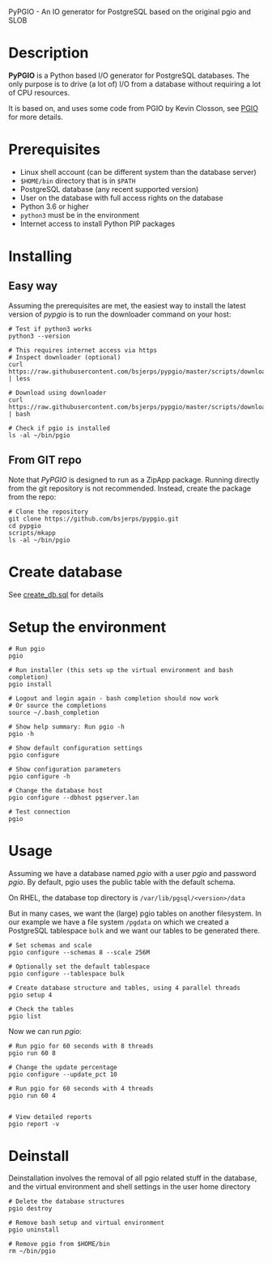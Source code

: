 PyPGIO - An IO generator for PostgreSQL based on the original pgio and SLOB

# Description

__PyPGIO__ is a Python based I/O generator for PostgreSQL databases.
The only purpose is to drive (a lot of) I/O from a database without requiring a lot of CPU resources.

It is based on, and uses some code from PGIO by Kevin Closson, see [PGIO](https://github.com/therealkevinc/pgio) for more details.

# Prerequisites

* Linux shell account (can be different system than the database server)
* ```$HOME/bin``` directory that is in ```$PATH```
* PostgreSQL database (any recent supported version)
* User on the database with full access rights on the database
* Python 3.6 or higher
* ```python3``` must be in the environment
* Internet access to install Python PIP packages

# Installing

## Easy way

Assuming the prerequisites are met, the easiest way to install the latest version of _pypgio_ is to run the downloader command on your host:

```
# Test if python3 works
python3 --version

# This requires internet access via https
# Inspect downloader (optional)
curl https://raw.githubusercontent.com/bsjerps/pypgio/master/scripts/download | less

# Download using downloader
curl https://raw.githubusercontent.com/bsjerps/pypgio/master/scripts/download | bash

# Check if pgio is installed
ls -al ~/bin/pgio
```

## From GIT repo

Note that _PyPGIO_ is designed to run as a ZipApp package. Running directly from the git repository is not recommended. Instead, create the package from the repo:

```
# Clone the repository
git clone https://github.com/bsjerps/pypgio.git
cd pypgio
scripts/mkapp
ls -al ~/bin/pgio
```

# Create database
See [create_db.sql](https://github.com/bsjerps/pypgio/blob/devel/scripts/create_db.sql) for details

# Setup the environment

```
# Run pgio
pgio

# Run installer (this sets up the virtual environment and bash completion)
pgio install

# Logout and login again - bash completion should now work
# Or source the completions
source ~/.bash_completion

# Show help summary: Run pgio -h
pgio -h

# Show default configuration settings
pgio configure

# Show configuration parameters
pgio configure -h

# Change the database host
pgio configure --dbhost pgserver.lan

# Test connection
pgio

```

# Usage

Assuming we have a database named _pgio_ with a user _pgio_ and password _pgio_.
By default, pgio uses the public table with the default schema. 

On RHEL, the database top directory is ```/var/lib/pgsql/<version>/data```

But in many cases, we want the (large) pgio tables on another filesystem. In our example we have a file system ```/pgdata``` on which we created a PostgreSQL tablespace ```bulk``` and we want our tables to be generated there.

```
# Set schemas and scale
pgio configure --schemas 8 --scale 256M

# Optionally set the default tablespace
pgio configure --tablespace bulk

# Create database structure and tables, using 4 parallel threads
pgio setup 4

# Check the tables
pgio list
```

Now we can run _pgio_:

```
# Run pgio for 60 seconds with 8 threads
pgio run 60 8

# Change the update percentage
pgio configure --update_pct 10

# Run pgio for 60 seconds with 4 threads
pgio run 60 4


# View detailed reports
pgio report -v

```


# Deinstall

Deinstallation involves the removal of all pgio related stuff in the database, and the virtual environment and shell settings in the user home directory

```
# Delete the database structures
pgio destroy

# Remove bash setup and virtual environment
pgio uninstall

# Remove pgio from $HOME/bin
rm ~/bin/pgio

```


